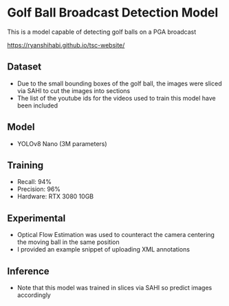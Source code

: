 # Golf Ball Broadcast Detection Model

This is a model capable of detecting golf balls on a PGA broadcast

https://ryanshihabi.github.io/tsc-website/

## Dataset
- Due to the small bounding boxes of the golf ball, the images were sliced via SAHI to cut the images into sections
- The list of the youtube ids for the videos used to train this model have been included

## Model
- YOLOv8 Nano (3M parameters)

## Training
- Recall: 94%
- Precision: 96%
- Hardware: RTX 3080 10GB

## Experimental
- Optical Flow Estimation was used to counteract the camera centering the moving ball in the same position
- I provided an example snippet of uploading XML annotations

## Inference
- Note that this model was trained in slices via SAHI so predict images accordingly